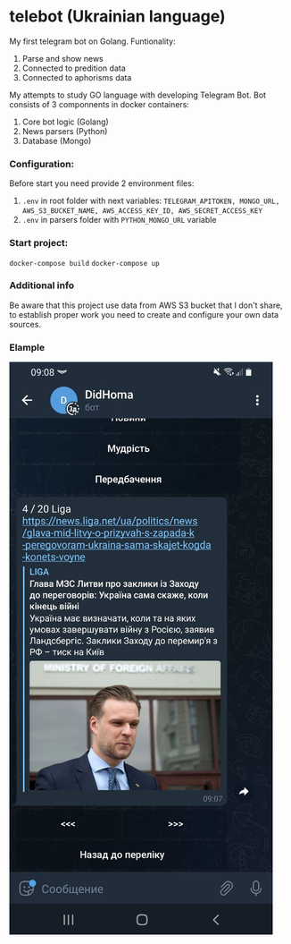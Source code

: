 # telebot (Ukrainian language)
My first telegram bot on Golang. 
Funtionality:
1. Parse and show news
2. Connected to predition data
3. Connected to aphorisms data

My attempts to study GO language with developing Telegram Bot.
Bot consists of 3 componnents in docker containers:
  1. Core bot logic (Golang)
  2. News parsers (Python)
  3. Database (Mongo)

### Configuration:
Before start you need provide 2 environment files:
1. `.env` in root folder with next variables:  `TELEGRAM_APITOKEN, MONGO_URL, AWS_S3_BUCKET_NAME, AWS_ACCESS_KEY_ID, AWS_SECRET_ACCESS_KEY`
2. `.env` in parsers folder with `PYTHON_MONGO_URL` variable


### Start project:
`docker-compose build`
`docker-compose up`

### Additional info
Be aware that this project use data from AWS S3 bucket that I don't share, to establish proper work you need to create and configure your own data sources. 


### Elample
![alt text](https://github.com/AntonAks/telebot/blob/main/telebot_pic.jpg?raw=true)